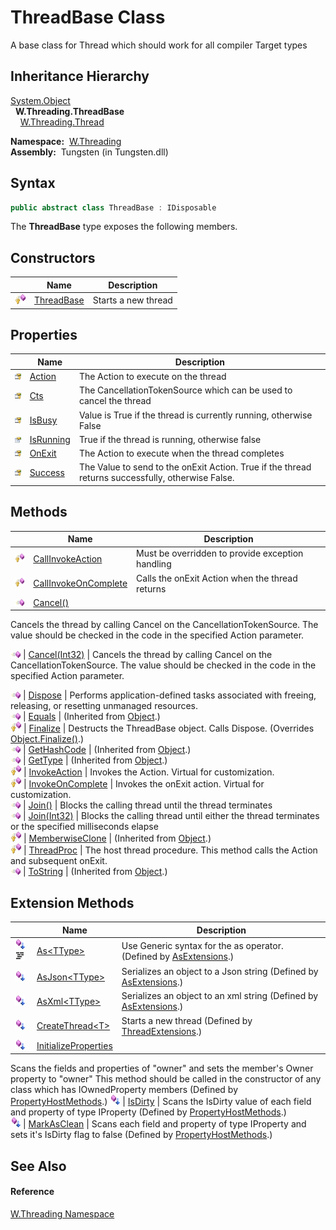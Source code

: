 ThreadBase Class
================
  A base class for Thread which should work for all compiler Target types


Inheritance Hierarchy
---------------------
[System.Object][1]  
  **W.Threading.ThreadBase**  
    [W.Threading.Thread][2]  

  **Namespace:**  [W.Threading][3]  
  **Assembly:**  Tungsten (in Tungsten.dll)

Syntax
------

```csharp
public abstract class ThreadBase : IDisposable
```

The **ThreadBase** type exposes the following members.


Constructors
------------

                    | Name            | Description         
------------------- | --------------- | ------------------- 
![Protected method] | [ThreadBase][4] | Starts a new thread 


Properties
----------

                      | Name           | Description                                                                                       
--------------------- | -------------- | ------------------------------------------------------------------------------------------------- 
![Protected property] | [Action][5]    | The Action to execute on the thread                                                               
![Protected property] | [Cts][6]       | The CancellationTokenSource which can be used to cancel the thread                                
![Protected property] | [IsBusy][7]    | Value is True if the thread is currently running, otherwise False                                 
![Public property]    | [IsRunning][8] | True if the thread is running, otherwise false                                                    
![Protected property] | [OnExit][9]    | The Action to execute when the thread completes                                                   
![Protected property] | [Success][10]  | The Value to send to the onExit Action. True if the thread returns successfully, otherwise False. 


Methods
-------

                    | Name                       | Description                                                                                                                                     
------------------- | -------------------------- | ----------------------------------------------------------------------------------------------------------------------------------------------- 
![Protected method] | [CallInvokeAction][11]     | Must be overridden to provide exception handling                                                                                                
![Protected method] | [CallInvokeOnComplete][12] | Calls the onExit Action when the thread returns                                                                                                 
![Public method]    | [Cancel()][13]             | 
Cancels the thread by calling Cancel on the CancellationTokenSource. The value should be checked in the code in the specified Action parameter.
 
![Public method]    | [Cancel(Int32)][14]        | 
Cancels the thread by calling Cancel on the CancellationTokenSource. The value should be checked in the code in the specified Action parameter.
 
![Public method]    | [Dispose][15]              | Performs application-defined tasks associated with freeing, releasing, or resetting unmanaged resources.                                        
![Public method]    | [Equals][16]               | (Inherited from [Object][1].)                                                                                                                   
![Protected method] | [Finalize][17]             | Destructs the ThreadBase object. Calls Dispose. (Overrides [Object.Finalize()][18].)                                                            
![Public method]    | [GetHashCode][19]          | (Inherited from [Object][1].)                                                                                                                   
![Public method]    | [GetType][20]              | (Inherited from [Object][1].)                                                                                                                   
![Protected method] | [InvokeAction][21]         | Invokes the Action. Virtual for customization.                                                                                                  
![Protected method] | [InvokeOnComplete][22]     | Invokes the onExit action. Virtual for customization.                                                                                           
![Public method]    | [Join()][23]               | Blocks the calling thread until the thread terminates                                                                                           
![Public method]    | [Join(Int32)][24]          | Blocks the calling thread until either the thread terminates or the specified milliseconds elapse                                               
![Protected method] | [MemberwiseClone][25]      | (Inherited from [Object][1].)                                                                                                                   
![Protected method] | [ThreadProc][26]           | The host thread procedure. This method calls the Action and subsequent onExit.                                                                  
![Public method]    | [ToString][27]             | (Inherited from [Object][1].)                                                                                                                   


Extension Methods
-----------------

                                          | Name                       | Description                                                                                                                                                                                                                      
----------------------------------------- | -------------------------- | -------------------------------------------------------------------------------------------------------------------------------------------------------------------------------------------------------------------------------- 
![Public Extension Method]![Code example] | [As&lt;TType>][28]         | Use Generic syntax for the as operator. (Defined by [AsExtensions][29].)                                                                                                                                                         
![Public Extension Method]                | [AsJson&lt;TType>][30]     | Serializes an object to a Json string (Defined by [AsExtensions][29].)                                                                                                                                                           
![Public Extension Method]                | [AsXml&lt;TType>][31]      | Serializes an object to an xml string (Defined by [AsExtensions][29].)                                                                                                                                                           
![Public Extension Method]                | [CreateThread&lt;T>][32]   | Starts a new thread (Defined by [ThreadExtensions][33].)                                                                                                                                                                         
![Public Extension Method]                | [InitializeProperties][34] | 
Scans the fields and properties of "owner" and sets the member's Owner property to "owner" This method should be called in the constructor of any class which has IOwnedProperty members
 (Defined by [PropertyHostMethods][35].) 
![Public Extension Method]                | [IsDirty][36]              | 
Scans the IsDirty value of each field and property of type IProperty
 (Defined by [PropertyHostMethods][35].)                                                                                                                 
![Public Extension Method]                | [MarkAsClean][37]          | 
Scans each field and property of type IProperty and sets it's IsDirty flag to false
 (Defined by [PropertyHostMethods][35].)                                                                                                  


See Also
--------

#### Reference
[W.Threading Namespace][3]  

[1]: http://msdn.microsoft.com/en-us/library/e5kfa45b
[2]: ../Thread/README.md
[3]: ../README.md
[4]: _ctor.md
[5]: Action.md
[6]: Cts.md
[7]: IsBusy.md
[8]: IsRunning.md
[9]: OnExit.md
[10]: Success.md
[11]: CallInvokeAction.md
[12]: CallInvokeOnComplete.md
[13]: Cancel.md
[14]: Cancel_1.md
[15]: Dispose.md
[16]: http://msdn.microsoft.com/en-us/library/bsc2ak47
[17]: Finalize.md
[18]: http://msdn.microsoft.com/en-us/library/4k87zsw7
[19]: http://msdn.microsoft.com/en-us/library/zdee4b3y
[20]: http://msdn.microsoft.com/en-us/library/dfwy45w9
[21]: InvokeAction.md
[22]: InvokeOnComplete.md
[23]: Join.md
[24]: Join_1.md
[25]: http://msdn.microsoft.com/en-us/library/57ctke0a
[26]: ThreadProc.md
[27]: http://msdn.microsoft.com/en-us/library/7bxwbwt2
[28]: ../../W/AsExtensions/As__1.md
[29]: ../../W/AsExtensions/README.md
[30]: ../../W/AsExtensions/AsJson__1.md
[31]: ../../W/AsExtensions/AsXml__1.md
[32]: ../ThreadExtensions/CreateThread__1.md
[33]: ../ThreadExtensions/README.md
[34]: ../../W/PropertyHostMethods/InitializeProperties.md
[35]: ../../W/PropertyHostMethods/README.md
[36]: ../../W/PropertyHostMethods/IsDirty.md
[37]: ../../W/PropertyHostMethods/MarkAsClean.md
[Protected method]: ../../_icons/protmethod.gif "Protected method"
[Protected property]: ../../_icons/protproperty.gif "Protected property"
[Public property]: ../../_icons/pubproperty.gif "Public property"
[Public method]: ../../_icons/pubmethod.gif "Public method"
[Public Extension Method]: ../../_icons/pubextension.gif "Public Extension Method"
[Code example]: ../../_icons/CodeExample.png "Code example"